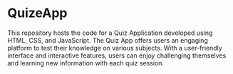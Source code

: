 # QuizeApp
This repository hosts the code for a Quiz Application developed using HTML, CSS, and JavaScript. The Quiz App offers users an engaging platform to test their knowledge on various subjects. With a user-friendly interface and interactive features, users can enjoy challenging themselves and learning new information with each quiz session.
